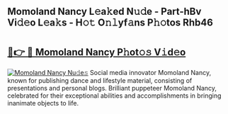 ## Momoland Nancy L𝚎a𝚔ed N𝚞𝚍e - Part-hBv Vi𝚍𝚎o L𝚎a𝚔s - H𝚘𝚝 O𝚗𝚕yf𝚊ns P𝚑𝚘tos Rhb46

# <h2><a href="http://kf53yzg.oniu.top/?m=Momoland+Nancy">🔗👉 🔴 Momoland Nancy P𝚑ot𝚘𝚜 V𝚒d𝚎o</a></h2>

[![Momoland Nancy Nu𝚍e𝚜](https://i.imgur.com/0qMVB7G.gif)](http://kf53yzg.oniu.top/?m=Momoland+Nancy)
Social media innovator Momoland Nancy, known for publishing dance and lifestyle material, consisting of presentations and personal blogs. Brilliant puppeteer Momoland Nancy, celebrated for their exceptional abilities and accomplishments in bringing inanimate objects to life.  
